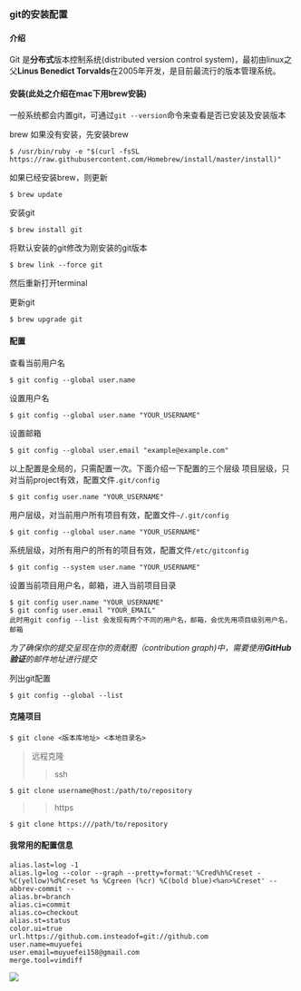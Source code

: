 ### git的安装配置

#### 介绍

  Git 是**分布式**版本控制系统(distributed version control system)，最初由linux之父**Linus Benedict Torvalds**在2005年开发，是目前最流行的版本管理系统。

#### 安装(此处之介绍在mac下用brew安装)

  一般系统都会内置git，可通过`git --version`命令来查看是否已安装及安装版本

  brew 如果没有安装，先安装brew
    
    $ /usr/bin/ruby -e "$(curl -fsSL https://raw.githubusercontent.com/Homebrew/install/master/install)"

  如果已经安装brew，则更新
    
    $ brew update

  安装git
    
    $ brew install git

  将默认安装的git修改为刚安装的git版本
    
    $ brew link --force git  
    
  然后重新打开terminal

  更新git
    
    $ brew upgrade git

#### 配置

  查看当前用户名

    $ git config --global user.name

  设置用户名

    $ git config --global user.name "YOUR_USERNAME"

  设置邮箱

    $ git config --global user.email "example@example.com"

  以上配置是全局的，只需配置一次。下面介绍一下配置的三个层级
  项目层级，只对当前project有效，配置文件`.git/config`
  
    $ git config user.name "YOUR_USERNAME"

  用户层级，对当前用户所有项目有效，配置文件`~/.git/config`

    $ git config --global user.name "YOUR_USERNAME"

  系统层级，对所有用户的所有的项目有效，配置文件`/etc/gitconfig`

    $ git config --system user.name "YOUR_USERNAME"

  设置当前项目用户名，邮箱，进入当前项目目录
    
    $ git config user.name "YOUR_USERNAME" 
    $ git config user.email "YOUR_EMAIL"
    此时用git config --list 会发现有两个不同的用户名，邮箱，会优先用项目级别用户名，邮箱
    

  *为了确保你的提交呈现在你的贡献图（contribution graph)中，需要使用**GitHub验证**的邮件地址进行提交*

  列出git配置

    $ git config --global --list

#### 克隆项目

    $ git clone <版本库地址> <本地目录名>
  
  >远程克隆
  >> ssh 
  
    $ git clone username@host:/path/to/repository
  
  >> https

    $ git clone https:///path/to/repository

#### 我常用的配置信息

    alias.last=log -1
    alias.lg=log --color --graph --pretty=format:'%Cred%h%Creset -%C(yellow)%d%Creset %s %Cgreen (%cr) %C(bold blue)<%an>%Creset' --abbrev-commit --
    alias.br=branch
    alias.ci=commit
    alias.co=checkout
    alias.st=status
    color.ui=true
    url.https://github.com.insteadof=git://github.com
    user.name=muyuefei
    user.email=muyuefei158@gmail.com
    merge.tool=vimdiff

![](https://sdtimes.com/wp-content/uploads/2014/08/0826.sdt-git-21.jpg)
